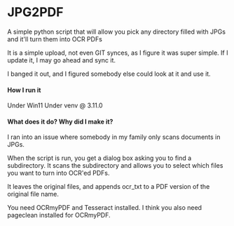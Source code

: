 # JPG2PDF
A simple python script that will allow you pick any directory filled with JPGs and it'll turn them into OCR PDFs

It is a simple upload, not even GIT synces, as I figure it was super simple.  If I update it, I may go ahead and sync it.

I banged it out, and I figured somebody else could look at it and use it.

#### How I run it

Under Win11
Under venv @ 3.11.0

#### What does it do?  Why did I make it?

I ran into an issue where somebody in my family only scans documents in JPGs.

When the script is run, you get a dialog box asking you to find a subdirectory.
It scans the subdirectory and allows you to select which files you want to turn into OCR'ed PDFs.

It leaves the original files, and appends ocr_txt to a PDF version of the original file name.

You need OCRmyPDF and Tesseract installed.  I think you also need pageclean installed for OCRmyPDF.


